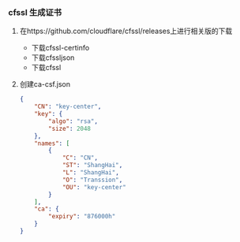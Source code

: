 ### cfssl 生成证书


1. 在https://github.com/cloudflare/cfssl/releases上进行相关版的下载

    - 下载cfssl-certinfo
    - 下载cfssljson
    - 下载cfssl
    
2. 创建ca-csf.json
    ```json
    {
        "CN": "key-center",
        "key": {
            "algo": "rsa",
            "size": 2048
        },
        "names": [
            {
                "C": "CN",
                "ST": "ShangHai",
                "L": "ShangHai",
                "O": "Transsion",
                "OU": "key-center"
            }
        ],
        "ca": {
            "expiry": "876000h"
        }
    }
```
    